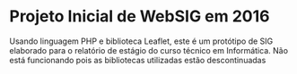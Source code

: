 # Projeto Inicial de WebSIG em 2016

Usando linguagem PHP e biblioteca Leaflet, este é um protótipo de SIG elaborado para o relatório de estágio do curso técnico em Informática.
Não está funcionando pois as bibliotecas utilizadas estão descontinuadas
